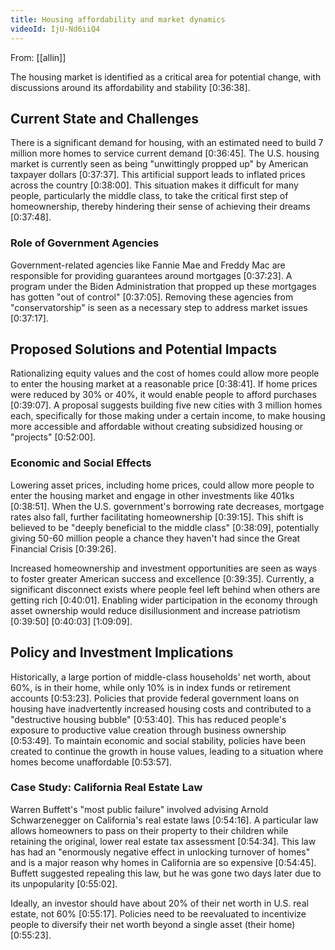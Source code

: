 ```yaml
---
title: Housing affordability and market dynamics
videoId: IjU-Nd6iiQ4
---
```


From: [[allin]] <br/> 

The housing market is identified as a critical area for potential change, with discussions around its affordability and stability <a class="yt-timestamp" data-t="0:36:38">[0:36:38]</a>.

## Current State and Challenges

There is a significant demand for housing, with an estimated need to build 7 million more homes to service current demand <a class="yt-timestamp" data-t="0:36:45">[0:36:45]</a>. The U.S. housing market is currently seen as being "unwittingly propped up" by American taxpayer dollars <a class="yt-timestamp" data-t="0:37:37">[0:37:37]</a>. This artificial support leads to inflated prices across the country <a class="yt-timestamp" data-t="0:38:00">[0:38:00]</a>. This situation makes it difficult for many people, particularly the middle class, to take the critical first step of homeownership, thereby hindering their sense of achieving their dreams <a class="yt-timestamp" data-t="0:37:48">[0:37:48]</a>.

### Role of Government Agencies

Government-related agencies like Fannie Mae and Freddy Mac are responsible for providing guarantees around mortgages <a class="yt-timestamp" data-t="0:37:23">[0:37:23]</a>. A program under the Biden Administration that propped up these mortgages has gotten "out of control" <a class="yt-timestamp" data-t="0:37:05">[0:37:05]</a>. Removing these agencies from "conservatorship" is seen as a necessary step to address market issues <a class="yt-timestamp" data-t="0:37:17">[0:37:17]</a>.

## Proposed Solutions and Potential Impacts

Rationalizing equity values and the cost of homes could allow more people to enter the housing market at a reasonable price <a class="yt-timestamp" data-t="0:38:41">[0:38:41]</a>. If home prices were reduced by 30% or 40%, it would enable people to afford purchases <a class="yt-timestamp" data-t="0:39:07">[0:39:07]</a>. A proposal suggests building five new cities with 3 million homes each, specifically for those making under a certain income, to make housing more accessible and affordable without creating subsidized housing or "projects" <a class="yt-timestamp" data-t="0:52:00">[0:52:00]</a>.

### Economic and Social Effects

Lowering asset prices, including home prices, could allow more people to enter the housing market and engage in other investments like 401ks <a class="yt-timestamp" data-t="0:38:51">[0:38:51]</a>. When the U.S. government's borrowing rate decreases, mortgage rates also fall, further facilitating homeownership <a class="yt-timestamp" data-t="0:39:15">[0:39:15]</a>. This shift is believed to be "deeply beneficial to the middle class" <a class="yt-timestamp" data-t="0:38:09">[0:38:09]</a>, potentially giving 50-60 million people a chance they haven't had since the Great Financial Crisis <a class="yt-timestamp" data-t="0:39:26">[0:39:26]</a>.

Increased homeownership and investment opportunities are seen as ways to foster greater American success and excellence <a class="yt-timestamp" data-t="0:39:35">[0:39:35]</a>. Currently, a significant disconnect exists where people feel left behind when others are getting rich <a class="yt-timestamp" data-t="0:40:01">[0:40:01]</a>. Enabling wider participation in the economy through asset ownership would reduce disillusionment and increase patriotism <a class="yt-timestamp" data-t="0:39:50">[0:39:50]</a> <a class="yt-timestamp" data-t="0:40:03">[0:40:03]</a> <a class="yt-timestamp" data-t="1:09:09">[1:09:09]</a>.

## Policy and Investment Implications

Historically, a large portion of middle-class households' net worth, about 60%, is in their home, while only 10% is in index funds or retirement accounts <a class="yt-timestamp" data-t="0:53:23">[0:53:23]</a>. Policies that provide federal government loans on housing have inadvertently increased housing costs and contributed to a "destructive housing bubble" <a class="yt-timestamp" data-t="0:53:40">[0:53:40]</a>. This has reduced people's exposure to productive value creation through business ownership <a class="yt-timestamp" data-t="0:53:49">[0:53:49]</a>. To maintain economic and social stability, policies have been created to continue the growth in house values, leading to a situation where homes become unaffordable <a class="yt-timestamp" data-t="0:53:57">[0:53:57]</a>.

### Case Study: California Real Estate Law

Warren Buffett's "most public failure" involved advising Arnold Schwarzenegger on California's real estate laws <a class="yt-timestamp" data-t="0:54:16">[0:54:16]</a>. A particular law allows homeowners to pass on their property to their children while retaining the original, lower real estate tax assessment <a class="yt-timestamp" data-t="0:54:34">[0:54:34]</a>. This law has had an "enormously negative effect in unlocking turnover of homes" and is a major reason why homes in California are so expensive <a class="yt-timestamp" data-t="0:54:45">[0:54:45]</a>. Buffett suggested repealing this law, but he was gone two days later due to its unpopularity <a class="yt-timestamp" data-t="0:55:02">[0:55:02]</a>.

Ideally, an investor should have about 20% of their net worth in U.S. real estate, not 60% <a class="yt-timestamp" data-t="0:55:17">[0:55:17]</a>. Policies need to be reevaluated to incentivize people to diversify their net worth beyond a single asset (their home) <a class="yt-timestamp" data-t="0:55:23">[0:55:23]</a>.